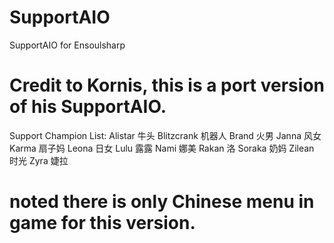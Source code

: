 # SupportAIO
SupportAIO for Ensoulsharp
# Credit to Kornis, this is a port version of his SupportAIO.

Support Champion List:
Alistar  牛头
Blitzcrank 机器人
Brand 火男
Janna 风女
Karma 扇子妈
Leona 日女
Lulu 露露
Nami 娜美
Rakan 洛
Soraka 奶妈
Zilean 时光
Zyra 婕拉

# noted there is only Chinese menu in game for this version. 
